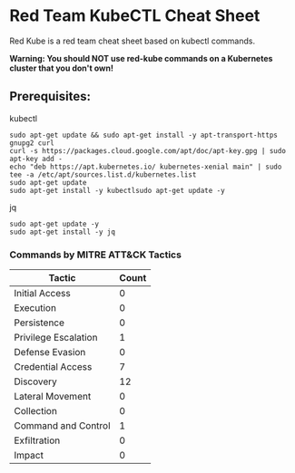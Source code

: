 
Red Team KubeCTL Cheat Sheet
==============================

Red Kube is a red team cheat sheet based on kubectl commands.


**Warning: You should NOT use red-kube commands on a Kubernetes cluster that you don't own!**

## Prerequisites:
kubectl
```
sudo apt-get update && sudo apt-get install -y apt-transport-https gnupg2 curl
curl -s https://packages.cloud.google.com/apt/doc/apt-key.gpg | sudo apt-key add -
echo "deb https://apt.kubernetes.io/ kubernetes-xenial main" | sudo tee -a /etc/apt/sources.list.d/kubernetes.list
sudo apt-get update
sudo apt-get install -y kubectlsudo apt-get update -y
```

jq
```
sudo apt-get update -y
sudo apt-get install -y jq
```

### Commands by MITRE ATT&CK Tactics
| Tactic | Count |
|-------|---------|
| Initial Access  | 0 |
| Execution | 0 |
| Persistence | 0 |
| Privilege Escalation | 1 |
| Defense Evasion | 0 |
| Credential Access | 7 |
| Discovery | 12 |
| Lateral Movement | 0 |
| Collection | 0 |
| Command and Control | 1 |
| Exfiltration | 0 |
| Impact | 0 |
